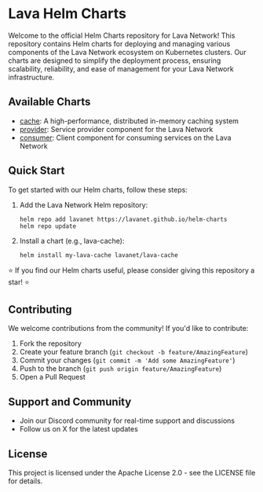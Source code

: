 # Lava Helm Charts

Welcome to the official Helm Charts repository for Lava Network! This repository contains Helm charts for deploying and managing various components of the Lava Network ecosystem on Kubernetes clusters.
Our charts are designed to simplify the deployment process, ensuring scalability, reliability, and ease of management for your Lava Network infrastructure.

## Available Charts

* [cache](./charts/cache/): A high-performance, distributed in-memory caching system
* [provider](./charts/provider/): Service provider component for the Lava Network
* [consumer](./charts/consumer/): Client component for consuming services on the Lava Network

## Quick Start

To get started with our Helm charts, follow these steps:

1. Add the Lava Network Helm repository:

   ```shell
   helm repo add lavanet https://lavanet.github.io/helm-charts
   helm repo update
   ```

2. Install a chart (e.g., lava-cache):

   ```shell
   helm install my-lava-cache lavanet/lava-cache
   ```

⭐️ If you find our Helm charts useful, please consider giving this repository a star! ⭐️

## Contributing

We welcome contributions from the community! If you'd like to contribute:

1. Fork the repository
2. Create your feature branch (`git checkout -b feature/AmazingFeature`)
3. Commit your changes (`git commit -m 'Add some AmazingFeature'`)
4. Push to the branch (`git push origin feature/AmazingFeature`)
5. Open a Pull Request

## Support and Community

* Join our Discord community for real-time support and discussions
* Follow us on X for the latest updates

## License

This project is licensed under the Apache License 2.0 - see the LICENSE file for details.
